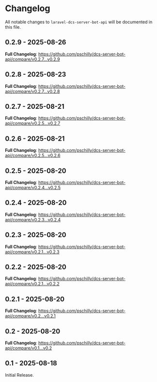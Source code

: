 # Changelog

All notable changes to `laravel-dcs-server-bot-api` will be documented in this file.

## 0.2.9 - 2025-08-26

**Full Changelog**: https://github.com/pschilly/dcs-server-bot-api/compare/v0.2.7...v0.2.9

## 0.2.8 - 2025-08-23

**Full Changelog**: https://github.com/pschilly/dcs-server-bot-api/compare/v0.2.7...v0.2.8

## 0.2.7 - 2025-08-21

**Full Changelog**: https://github.com/pschilly/dcs-server-bot-api/compare/v0.2.5...v0.2.7

## 0.2.6 - 2025-08-21

**Full Changelog**: https://github.com/pschilly/dcs-server-bot-api/compare/v0.2.5...v0.2.6

## 0.2.5 - 2025-08-20

**Full Changelog**: https://github.com/pschilly/dcs-server-bot-api/compare/v0.2.4...v0.2.5

## 0.2.4 - 2025-08-20

**Full Changelog**: https://github.com/pschilly/dcs-server-bot-api/compare/v0.2.3...v0.2.4

## 0.2.3 - 2025-08-20

**Full Changelog**: https://github.com/pschilly/dcs-server-bot-api/compare/v0.2.1...v0.2.3

## 0.2.2 - 2025-08-20

**Full Changelog**: https://github.com/pschilly/dcs-server-bot-api/compare/v0.2.1...v0.2.2

## 0.2.1 - 2025-08-20

**Full Changelog**: https://github.com/pschilly/dcs-server-bot-api/compare/v0.2...v0.2.1

## 0.2 - 2025-08-20

**Full Changelog**: https://github.com/pschilly/dcs-server-bot-api/compare/v0.1...v0.2

## 0.1 - 2025-08-18

Initial Release.
